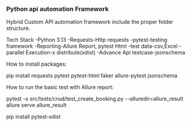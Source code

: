 ### Python api automation Framework
Hybrid Custom API automation framework include the proper folder structure.

Tech Stack
-Python 3.13
-Requests-Http requests
-pytest-testing framework
-Reporting-Allure Report, pytest Html
-test data-csv,Excel
-parallel Execution-x distribute(xdist)
-Advance Api testcase-jsonschema

How to install packages:

pip install requests pytest pytest-html faker allure-pytest jsonschema

How to run the basic test with Allure report:

pytest -s  src/tests/crud/test_create_booking.py --alluredir=allure_result
allure serve allure_result

pip install pytest-xdist

